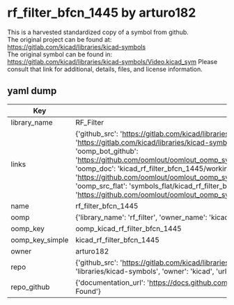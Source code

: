 # rf_filter_bfcn_1445 by arturo182  
This is a harvested standardized copy of a symbol from github.  
The original project can be found at:  
https://gitlab.com/kicad/libraries/kicad-symbols  
The original symbol can be found in:
https://gitlab.com/kicad/libraries/kicad-symbols/Video.kicad_sym
Please consult that link for additional, details, files, and license information.  
## yaml dump  
| Key | Value |  
| --- | --- |  
| library_name | RF_Filter |  
| links | {'github_src': 'https://gitlab.com/kicad/libraries/kicad-symbols/Video.kicad_sym', 'github_src_repo': 'https://gitlab.com/kicad/libraries/kicad-symbols', 'oomp_bot': 'kicad_rf_filter_bfcn_1445/working', 'oomp_bot_github': 'https://github.com/oomlout/oomlout_oomp_symbol_bot/tree/main/kicad_rf_filter_bfcn_1445/working', 'oomp_doc': 'kicad_rf_filter_bfcn_1445/working', 'oomp_doc_github': 'https://github.com/oomlout/oomlout_oomp_symbol_doc/tree/main/kicad_rf_filter_bfcn_1445/working', 'oomp_src_flat': 'symbols_flat/kicad_rf_filter_bfcn_1445/working', 'oomp_src_flat_github': 'https://github.com/oomlout/oomlout_oomp_symbol_src/tree/main/kicad_rf_filter_bfcn_1445/working'} |  
| name | rf_filter_bfcn_1445 |  
| oomp | {'library_name': 'rf_filter', 'owner_name': 'kicad', 'symbol_name': 'rf_filter_bfcn_1445'} |  
| oomp_key | oomp_kicad_rf_filter_bfcn_1445 |  
| oomp_key_simple | kicad_rf_filter_bfcn_1445 |  
| owner | arturo182 |  
| repo | {'github_src': 'https://gitlab.com/kicad/libraries/kicad-symbols/Video.kicad_sym', 'name': 'libraries/kicad-symbols', 'owner': 'kicad', 'url': 'https://gitlab.com/kicad/libraries/kicad-symbols'} |  
| repo_github | {'documentation_url': 'https://docs.github.com/rest/repos/repos#get-a-repository', 'message': 'Not Found'} |  

